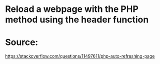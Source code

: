 # Reload a webpage with the PHP method using the header function
# Source:
https://stackoverflow.com/questions/11497611/php-auto-refreshing-page
